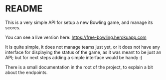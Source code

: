 # README

This is a very simple API for setup a new Bowling game, and manage its scores.

You can see a live version here: https://free-bowling.herokuapp.com

It is quite simple, it does not manage teams just yet, or it does not have any interface for displaying the status of the game, as it was meant to be just an API; but for next steps adding a simple interface would be handy :)

There is a small documentation in the root of the project, to explain a bit about the endpoints.
